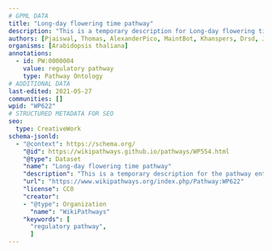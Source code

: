 ```yaml
---
# GPML DATA
title: "Long-day flowering time pathway"
description: "This is a temporary description for Long-day flowering time pathway"
authors: [Pjaiswal, Thomas, AlexanderPico, MaintBot, Khanspers, Drsd, Jmelius, Eweitz, Mkutmon]
organisms: [Arabidopsis thaliana]
annotations:
  - id: PW:0000004
    value: regulatory pathway
    type: Pathway Ontology
# ADDITIONAL DATA
last-edited: 2021-05-27
communities: []
wpid: "WP622"
# STRUCTURED METADATA FOR SEO
seo:
  type: CreativeWork
schema-jsonld:
  - "@context": https://schema.org/
    "@id": https://wikipathways.github.io/pathways/WP554.html
    "@type": Dataset
    "name": "Long-day flowering time pathway"
    "description": "This is a temporary description for the pathway entitled: Long-day flowering time pathway"
    "url": "https://www.wikipathways.org/index.php/Pathway:WP622"
    "license": CC0
    "creator":
    - "@type": Organization
      "name": "WikiPathways"
    "keywords": [
      "regulatory pathway",
      ]
---
```

